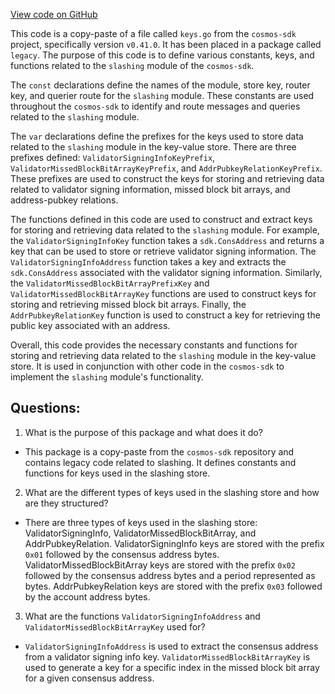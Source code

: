 [View code on GitHub](https://github.com/cosmos/cosmos-sdk.git/x/slashing/migrations/v1/types.go)

This code is a copy-paste of a file called `keys.go` from the `cosmos-sdk` project, specifically version `v0.41.0`. It has been placed in a package called `legacy`. The purpose of this code is to define various constants, keys, and functions related to the `slashing` module of the `cosmos-sdk`. 

The `const` declarations define the names of the module, store key, router key, and querier route for the `slashing` module. These constants are used throughout the `cosmos-sdk` to identify and route messages and queries related to the `slashing` module.

The `var` declarations define the prefixes for the keys used to store data related to the `slashing` module in the key-value store. There are three prefixes defined: `ValidatorSigningInfoKeyPrefix`, `ValidatorMissedBlockBitArrayKeyPrefix`, and `AddrPubkeyRelationKeyPrefix`. These prefixes are used to construct the keys for storing and retrieving data related to validator signing information, missed block bit arrays, and address-pubkey relations.

The functions defined in this code are used to construct and extract keys for storing and retrieving data related to the `slashing` module. For example, the `ValidatorSigningInfoKey` function takes a `sdk.ConsAddress` and returns a key that can be used to store or retrieve validator signing information. The `ValidatorSigningInfoAddress` function takes a key and extracts the `sdk.ConsAddress` associated with the validator signing information. Similarly, the `ValidatorMissedBlockBitArrayPrefixKey` and `ValidatorMissedBlockBitArrayKey` functions are used to construct keys for storing and retrieving missed block bit arrays. Finally, the `AddrPubkeyRelationKey` function is used to construct a key for retrieving the public key associated with an address.

Overall, this code provides the necessary constants and functions for storing and retrieving data related to the `slashing` module in the key-value store. It is used in conjunction with other code in the `cosmos-sdk` to implement the `slashing` module's functionality.
## Questions: 
 1. What is the purpose of this package and what does it do?
- This package is a copy-paste from the `cosmos-sdk` repository and contains legacy code related to slashing. It defines constants and functions for keys used in the slashing store.

2. What are the different types of keys used in the slashing store and how are they structured?
- There are three types of keys used in the slashing store: ValidatorSigningInfo, ValidatorMissedBlockBitArray, and AddrPubkeyRelation. ValidatorSigningInfo keys are stored with the prefix `0x01` followed by the consensus address bytes. ValidatorMissedBlockBitArray keys are stored with the prefix `0x02` followed by the consensus address bytes and a period represented as bytes. AddrPubkeyRelation keys are stored with the prefix `0x03` followed by the account address bytes.

3. What are the functions `ValidatorSigningInfoAddress` and `ValidatorMissedBlockBitArrayKey` used for?
- `ValidatorSigningInfoAddress` is used to extract the consensus address from a validator signing info key. `ValidatorMissedBlockBitArrayKey` is used to generate a key for a specific index in the missed block bit array for a given consensus address.